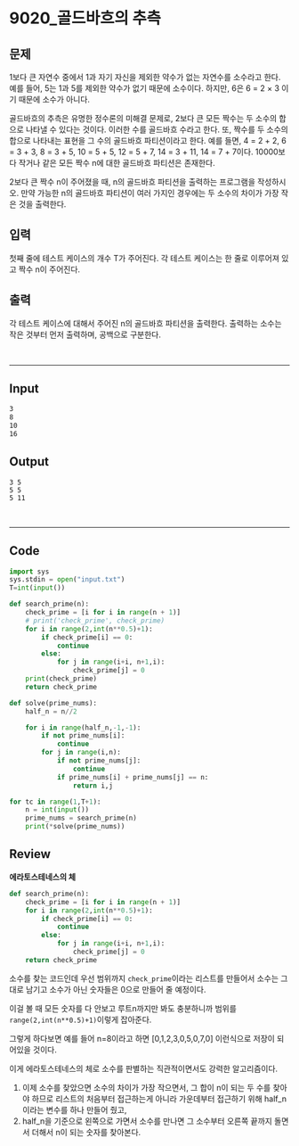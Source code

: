 # 9020_골드바흐의 추측



## 문제

1보다 큰 자연수 중에서  1과 자기 자신을 제외한 약수가 없는 자연수를 소수라고 한다. 예를 들어, 5는 1과 5를 제외한 약수가 없기 때문에 소수이다. 하지만, 6은 6 = 2 × 3 이기 때문에 소수가 아니다.

골드바흐의 추측은 유명한 정수론의 미해결 문제로, 2보다 큰 모든 짝수는 두 소수의 합으로 나타낼 수 있다는 것이다. 이러한 수를 골드바흐 수라고 한다. 또, 짝수를 두 소수의 합으로 나타내는 표현을 그 수의 골드바흐 파티션이라고 한다. 예를 들면, 4 = 2 + 2, 6 = 3 + 3, 8 = 3 + 5, 10 = 5 + 5, 12 = 5 + 7, 14 = 3 + 11, 14 = 7 + 7이다. 10000보다 작거나 같은 모든 짝수 n에 대한 골드바흐 파티션은 존재한다.

2보다 큰 짝수 n이 주어졌을 때, n의 골드바흐 파티션을 출력하는 프로그램을 작성하시오. 만약 가능한 n의 골드바흐 파티션이 여러 가지인 경우에는 두 소수의 차이가 가장 작은 것을 출력한다.



## 입력

첫째 줄에 테스트 케이스의 개수 T가 주어진다. 각 테스트 케이스는 한 줄로 이루어져 있고 짝수 n이 주어진다.



## 출력

각 테스트 케이스에 대해서 주어진 n의 골드바흐 파티션을 출력한다. 출력하는 소수는 작은 것부터 먼저 출력하며, 공백으로 구분한다.

<br>

---

## Input

```txt
3
8
10
16
```

## Output

```
3 5
5 5
5 11
```

<br>

---

## Code

```python
import sys
sys.stdin = open("input.txt")
T=int(input())

def search_prime(n):
    check_prime = [i for i in range(n + 1)]
    # print('check_prime', check_prime)
    for i in range(2,int(n**0.5)+1):
        if check_prime[i] == 0:
            continue
        else:
            for j in range(i+i, n+1,i):
                check_prime[j] = 0
    print(check_prime)
    return check_prime

def solve(prime_nums):
    half_n = n//2

    for i in range(half_n,-1,-1):
        if not prime_nums[i]:
            continue
        for j in range(i,n):
            if not prime_nums[j]:
                continue
            if prime_nums[i] + prime_nums[j] == n:
                return i,j

for tc in range(1,T+1):
    n = int(input())
    prime_nums = search_prime(n)
    print(*solve(prime_nums))

```



## Review

**에라토스테네스의 체**

```python
def search_prime(n):
    check_prime = [i for i in range(n + 1)]
    for i in range(2,int(n**0.5)+1):
        if check_prime[i] == 0:
            continue
        else:
            for j in range(i+i, n+1,i):
                check_prime[j] = 0
    return check_prime
```

소수를 찾는 코드인데 우선 범위까지 `check_prime`이라는 리스트를 만들어서 소수는 그대로 남기고 소수가 아닌 숫자들은 0으로 만들어 줄 예정이다. 

이걸 볼 때 모든 숫자를 다 안보고 루트n까지만 봐도 충분하니까 범위를 `range(2,int(n**0.5)+1)`이렇게 잡아준다.

그렇게 하다보면 예를 들어 n=8이라고 하면 [0,1,2,3,0,5,0,7,0] 이런식으로 저장이 되어있을 것이다.

이게 에라토스테네스의 체로 소수를 판별하는 직관적이면서도 강력한 알고리즘이다.



1. 이제 소수를 찾았으면 소수의 차이가 가장 작으면서, 그 합이 n이 되는 두 수를 찾아야 하므로 리스트의 처음부터 접근하는게 아니라 가운데부터 접근하기 위해 half_n이라는 변수를 하나 만들어 줬고,
2. half_n을 기준으로 왼쪽으로 가면서 소수를 만나면 그 소수부터 오른쪽 끝까지 돌면서 더해서 n이 되는 숫자를 찾아본다.



